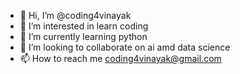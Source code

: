 - 👋 Hi, I’m @coding4vinayak
- 👀 I’m interested in learn coding
- 🌱 I’m currently learning python
- 💞️ I’m looking to collaborate on ai amd data science
- 📫 How to reach me coding4vinayak@gmail.com

<!---
coding4vinayak/coding4vinayak is a ✨ special ✨ repository because its `README.md` (this file) appears on your GitHub profile.
You can click the Preview link to take a look at your changes.
--->
